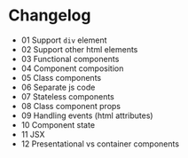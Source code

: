 # Changelog

- 01 Support `div` element
- 02 Support other html elements
- 03 Functional components
- 04 Component composition
- 05 Class components
- 06 Separate js code
- 07 Stateless components
- 08 Class component props
- 09 Handling events (html attributes)
- 10 Component state
- 11 JSX
- 12 Presentational vs container components
